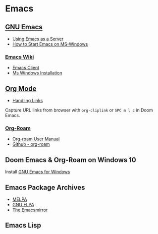 # Emacs

## [GNU Emacs](https://www.gnu.org/software/emacs/)

- [Using Emacs as a Server](https://www.gnu.org/software/emacs/manual/html_node/emacs/Emacs-Server.html)
- [How to Start Emacs on MS-Windows](https://www.gnu.org/software/emacs/manual/html_node/emacs/Windows-Startup.html)

### [Emacs Wiki](https://www.emacswiki.org)

- [Emacs Client](https://www.emacswiki.org/emacs/EmacsClient)
- [Ms Windows Installation](https://www.emacswiki.org/emacs/MsWindowsInstallation)

## [Org Mode](https://orgmode.org/)

- [Handling Links](https://orgmode.org/manual/Handling-Links.html)

Capture URL links from browser with `org-cliplink` or `SPC m l c` in Doom Emacs.

### [Org-Roam](https://www.orgroam.com/)

- [Org-roam User Manual](https://www.orgroam.com/manual/)
- [Github - org-roam](https://github.com/org-roam/org-roam)

## Doom Emacs & Org-Roam on Windows 10

Install [GNU Emacs for Windows](https://www.gnu.org/software/emacs/download.html#windows)

## Emacs Package Archives

- [MELPA](https://melpa.org)
- [GNU ELPA](http://elpa.gnu.org/)
- [The Emacsmirror](https://emacsmirror.net/)

## Emacs Lisp
